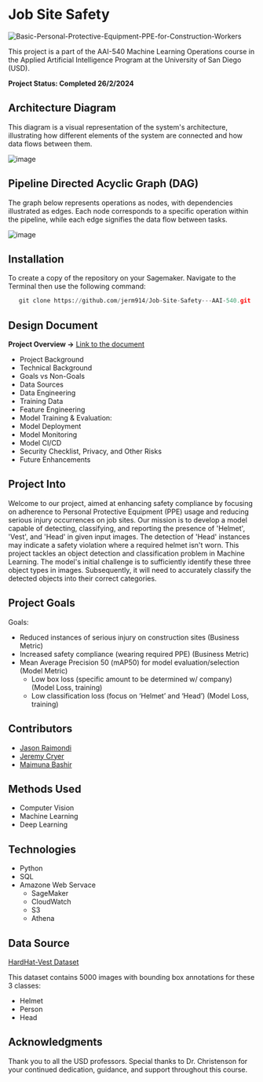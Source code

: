 # Job Site Safety

![Basic-Personal-Protective-Equipment-PPE-for-Construction-Workers](https://github.com/jerm914/Job-Site-Safety---AAI-540/assets/68162866/905d93c6-2a94-4f8b-a663-32f912a5e517)

This project is a part of the AAI-540 Machine Learning Operations course in the Applied Artificial Intelligence Program at the University of San Diego (USD).

**Project Status: Completed 26/2/2024**

## Architecture Diagram
This diagram is a visual representation of the system's architecture, illustrating how different elements of the system are connected and how data flows between them.

![image](https://github.com/jerm914/Job-Site-Safety---AAI-540/assets/68162866/832d9834-1bad-4a90-9ebe-3e7fb1857744)

## Pipeline Directed Acyclic Graph (DAG)
The graph below represents operations as nodes, with dependencies illustrated as edges. Each node corresponds to a specific operation within the pipeline, while each edge signifies the data flow between tasks.

![image](https://github.com/jerm914/Job-Site-Safety---AAI-540/assets/68162866/4cb0156c-9e8b-40d1-9c2f-225993094898)

## Installation
To create a copy of the repository on your Sagemaker. Navigate to the Terminal then use the following command:
```python
   git clone https://github.com/jerm914/Job-Site-Safety---AAI-540.git
```

## Design Document
  **Project Overview ->** [Link to the document](https://docs.google.com/document/d/1obVlE8EgxbMFm6EnmXJaMwGWfN_TBcZQ/edit)
  - Project Background
  - Technical Background
  - Goals vs Non-Goals
  - Data Sources
  - Data Engineering
  - Training Data
  - Feature Engineering
  - Model Training & Evaluation:
  - Model Deployment
  - Model Monitoring
  - Model CI/CD
  - Security Checklist, Privacy, and Other Risks
  - Future Enhancements

## Project Into
Welcome to our project, aimed at enhancing safety compliance by focusing on adherence to Personal Protective Equipment (PPE) usage and reducing serious injury occurrences on job sites. Our mission is to develop a model capable of detecting, classifying, and reporting the presence of 'Helmet', 'Vest', and 'Head' in given input images. The detection of 'Head' instances may indicate a safety violation where a required helmet isn't worn. This project tackles an object detection and classification problem in Machine Learning. The model's initial challenge is to sufficiently identify these three object types in images. Subsequently, it will need to accurately classify the detected objects into their correct categories.

## Project Goals
Goals:
- Reduced instances of serious injury on construction sites (Business Metric)
- Increased safety compliance (wearing required PPE) (Business Metric)
- Mean Average Precision 50 (mAP50) for model evaluation/selection (Model Metric)
  * Low box loss (specific amount to be determined w/ company) (Model Loss, training)
  * Low classification loss (focus on ‘Helmet’ and ‘Head’) (Model Loss, training)

## Contributors
- [Jason Raimondi](https://github.com/jeraimondi)
- [Jeremy Cryer](https://github.com/jerm914)
- [Maimuna Bashir](https://github.com/maymoonah-bash)

## Methods Used
- Computer Vision
- Machine Learning
- Deep Learning

## Technologies
- Python
- SQL
- Amazone Web Servace
    * SageMaker
    * CloudWatch
    * S3
    * Athena


## Data Source 
[HardHat-Vest Dataset](https://www.kaggle.com/datasets/muhammetzahitaydn/hardhat-vest-dataset-v3/data)

This dataset contains 5000 images with bounding box annotations for these 3 classes:
- Helmet
- Person
- Head

## Acknowledgments
Thank you to all the USD professors. Special thanks to Dr. Christenson for your continued dedication, guidance, and support throughout this course.





